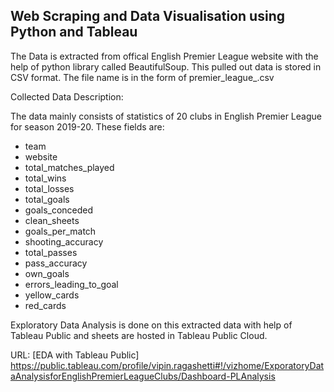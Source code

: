 ## Web Scraping and Data Visualisation using Python and Tableau

The Data is extracted from offical English Premier League website with the help of python library called BeautifulSoup. This pulled out data is stored in CSV format. The file name is in the form of premier_league_<timestamp>.csv


Collected Data Description: 

The data mainly consists of statistics of 20 clubs in English Premier League for season 2019-20. These fields are:
- team
- website
- total_matches_played
- total_wins
- total_losses
- total_goals
- goals_conceded
- clean_sheets
- goals_per_match
- shooting_accuracy
- total_passes
- pass_accuracy
- own_goals
- errors_leading_to_goal
- yellow_cards
- red_cards

Exploratory Data Analysis is done on this extracted data with help of Tableau Public and sheets are hosted in Tableau Public Cloud.

URL: [EDA with Tableau Public] https://public.tableau.com/profile/vipin.ragashetti#!/vizhome/ExporatoryDataAnalysisforEnglishPremierLeagueClubs/Dashboard-PLAnalysis
